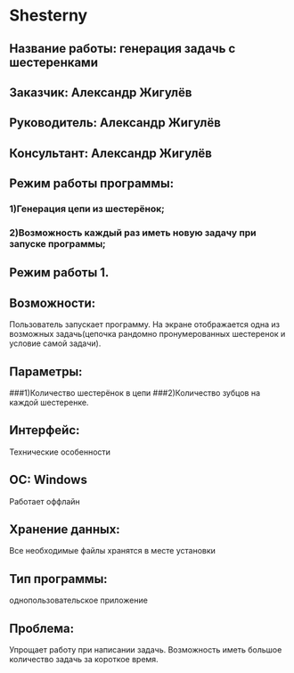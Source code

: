 # Shesterny
## Название работы: генерация задачь с шестеренками
## Заказчик: Александр Жигулёв
## Руководитель: Александр Жигулёв
## Консультант: Александр Жигулёв
## Режим работы программы:
### 1)Генерация цепи из шестерёнок;
### 2)Возможность каждый раз иметь новую задачу при запуске программы;
## Режим работы 1.
## Возможности:
Пользователь запускает программу.
На экране отображается одна из возможных задачь(цепочка рандомно пронумерованных шестеренок и условие самой задачи).
## Параметры:
###1)Количество шестерёнок в цепи
###2)Количество зубцов на каждой шестеренке.
## Интерфейс:  
Технические особенности
## ОС: Windows
Работает оффлайн
## Хранение данных:
Все необходимые файлы хранятся в месте установки
## Тип программы: 
однопользовательское приложение
## Проблема:
Упрощает работу при написании задачь. Возможность иметь большое количество задачь за короткое время.
